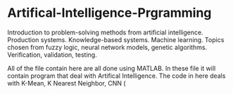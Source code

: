 # Artifical-Intelligence-Prgramming

Introduction to problem-solving methods from artificial intelligence. Production systems. Knowledge-based systems. Machine learning. Topics chosen from fuzzy logic, neural network models, genetic algorithms. Verification, validation, testing.

All of the file contain here are all done using MATLAB. In these file it will contain program
that deal with Artifical Intelligence. The code in here deals with K-Mean, K Nearest Neighbor,
CNN (

